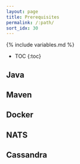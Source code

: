 ```yaml
---
layout: page
title: Prerequisites
permalink: /:path/
sort_idx: 30
---
```


{% include variables.md %}

* TOC
{:toc}

## Java
## Maven
## Docker
## NATS
## Cassandra
